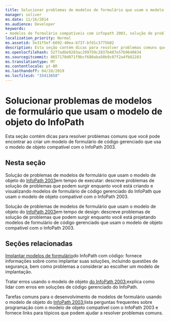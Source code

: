 ```yaml
---
title: Solucionar problemas de modelos de formulário que usam o modelo de objeto do InfoPath
manager: soliver
ms.date: 11/16/2014
ms.audience: Developer
keywords:
- modelos de formulário compatíveis com infopath 2003, solução de problemas, modelos de formulário de solução de problemas [InfoPath 2007], modelos de formulário [InfoPath 2007], solução de problemas, solução de problemas [InfoPath 2007], modelos de formulário compatíveis com InfoPath 2003
localization_priority: Normal
ms.assetid: 5e31f5ef-6692-40ea-b737-bfd1c3775b02
description: Esta seção contém dicas para resolver problemas comuns que você pode encontrar ao criar um modelo de formulário de código gerenciado que usa o modelo de objeto compatível com o InfoPath 2003.
ms.openlocfilehash: 52f7adbe9283ac299759c2837b487e57b9640834
ms.sourcegitcommit: 8657170d071f9bcf680aba50b9c07f2a4fb82283
ms.translationtype: MT
ms.contentlocale: pt-BR
ms.lasthandoff: 04/28/2019
ms.locfileid: "33413658"
---
```

# <a name="troubleshoot-form-templates-that-use-the-infopath-object-model"></a>Solucionar problemas de modelos de formulário que usam o modelo de objeto do InfoPath

Esta seção contém dicas para resolver problemas comuns que você pode encontrar ao criar um modelo de formulário de código gerenciado que usa o modelo de objeto compatível com o InfoPath 2003.
  
## <a name="in-this-section"></a>Nesta seção

Solução de problemas de modelos de formulário que usam o modelo de objeto do [InfoPath 2003](troubleshoot-form-templates-that-use-infopath-object-model-at-runtime.md)em tempo de executar: descreve problemas de solução de problemas que podem surgir enquanto você está criando e visualizando modelos de formulário de código gerenciado do InfoPath que usam o modelo de objeto compatível com o InfoPath 2003.
    
Solução de problemas de modelos de formulário que usam o modelo de objeto do [InfoPath 2003](troubleshoot-form-templates-that-use-infopath-object-model-at-design-time.md)em tempo de design: descreve problemas de solução de problemas que podem surgir enquanto você está projetando modelos de formulário de código gerenciado que usam o modelo de objeto compatível com o InfoPath 2003.
    
## <a name="related-sections"></a>Seções relacionadas

[Implantar modelos de formulário](how-to-deploy-infopath-form-templates-with-code.md)do InfoPath com código: fornece informações sobre como implantar suas soluções, incluindo questões de segurança, bem como problemas a considerar ao escolher um modelo de implantação.
    
Tratar erros usando o modelo de objeto [do InfoPath 2003:](how-to-handle-errors-using-the-infopath-2003-object-model.md)explica como lidar com erros em soluções de código gerenciado do InfoPath.
    
Tarefas comuns para o desenvolvimento de modelos de formulário usando o modelo de objeto do [InfoPath 2003:](common-tasks-for-developing-form-templates-using-infopath-object-model.md)lista perguntas frequentes sobre programação com o modelo de objeto compatível com o InfoPath 2003 e fornece links para tópicos que podem ajudar a resolver problemas comuns.
    


